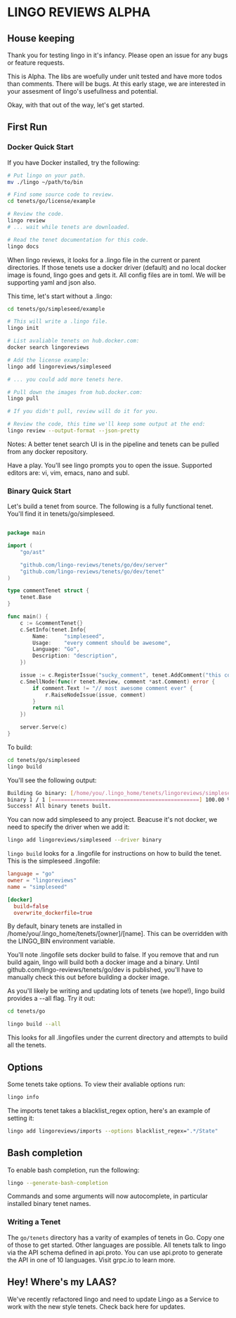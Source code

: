 # LINGO REVIEWS ALPHA

## House keeping

Thank you for testing lingo in it's infancy. Please open an issue for any bugs or feature requests.

This is Alpha. The libs are woefully under unit tested and have more todos than comments. There will be bugs. At this early stage, we are interested in your assesment of lingo's usefullness and potential.

Okay, with that out of the way, let's get started.

## First Run

### Docker Quick Start

If you have Docker installed, try the following:

```bash
# Put lingo on your path.
mv ./lingo ~/path/to/bin

# Find some source code to review.
cd tenets/go/license/example

# Review the code.
lingo review
# ... wait while tenets are downloaded.

# Read the tenet documentation for this code.
lingo docs

```

When lingo reviews, it looks for a .lingo file in the current or parent directories. If those tenets use a docker driver (default) and no local docker image is found, lingo goes and gets it. All config files are in toml. We will be supporting yaml and json also.


This time, let's start without a .lingo:

```bash
cd tenets/go/simpleseed/example

# This will write a .lingo file.
lingo init

# List avaliable tenets on hub.docker.com:
docker search lingoreviews

# Add the license example:
lingo add lingoreviews/simpleseed

# ... you could add more tenets here.

# Pull down the images from hub.docker.com:
lingo pull

# If you didn't pull, review will do it for you.

# Review the code, this time we'll keep some output at the end:
lingo review --output-format --json-pretty

```

Notes: A better tenet search UI is in the pipeline and tenets can be pulled from any docker repository.

Have a play. You'll see lingo prompts you to open the issue. Supported editors are: vi, vim, emacs, nano and subl.

### Binary Quick Start

Let's build a tenet from source. The following is a fully functional tenet. You'll find it in tenets/go/simpleseed. 


```go

package main

import (
	"go/ast"

	"github.com/lingo-reviews/tenets/go/dev/server"
	"github.com/lingo-reviews/tenets/go/dev/tenet"
)

type commentTenet struct {
	tenet.Base
}

func main() {
	c := &commentTenet{}
	c.SetInfo(tenet.Info{
		Name:     "simpleseed",
		Usage:    "every comment should be awesome",
		Language: "Go",
		Description: "description",
	})

	issue := c.RegisterIssue("sucky_comment", tenet.AddComment("this comment could be more awesome"))
	c.SmellNode(func(r tenet.Review, comment *ast.Comment) error {
		if comment.Text != "// most awesome comment ever" {
			r.RaiseNodeIssue(issue, comment)
		}
		return nil
	})

	server.Serve(c)
}

```

To build:

```bash
cd tenets/go/simpleseed
lingo build
```
You'll see the following output:
```bash
Building Go binary: [/home/you/.lingo_home/tenets/lingoreviews/simpleseed]
binary 1 / 1 [===============================================] 100.00 % 1s
Success! All binary tenets built.

```

You can now add simpleseed to any project. Beacuse it's not docker, we need to specify the driver when we add it:

```bash
lingo add lingoreviews/simpleseed --driver binary
```


`lingo build` looks for a .lingofile for instructions on how to build the tenet. This is the simpleseed .lingofile:

```toml
language = "go"
owner = "lingoreviews"
name = "simpleseed"

[docker]
  build=false
  overwrite_dockerfile=true
```

By default, binary tenets are installed in /home/you/.lingo_home/tenets/[owner]/[name]. This can be overridden with the LINGO_BIN environment variable.

You'll note .lingofile sets docker build to false. If you remove that and run build again, lingo will build both a docker image and a binary. Until github.com/lingo-reviews/tenets/go/dev is published, you'll have to manually check this out before building a docker image.

As you'll likely be writing and updating lots of tenets (we hope!), lingo build provides a --all flag. Try it out:

```bash
cd tenets/go

lingo build --all
```

This looks for all .lingofiles under the current directory and attempts to build all the tenets.

## Options

Some tenets take options. To view their avaliable options run:

```bash
lingo info
```

The imports tenet takes a blacklist_regex option, here's an example of setting it:

```bash
lingo add lingoreviews/imports --options blacklist_regex=".*/State"
```


## Bash completion

To enable bash completion, run the following:

```bash
lingo --generate-bash-completion
```

Commands and some arguments will now autocomplete, in particular installed binary tenet names.


### Writing a Tenet

The `go/tenets` directory has a varity of examples of tenets in Go. Copy one of those to get started. Other languages are possible. All tenets talk to lingo via the API schema defined in api.proto. You can use api.proto to generate the API in one of 10 languages. Visit grpc.io to learn more.

## Hey! Where's my LAAS?

We've recently refactored lingo and need to update Lingo as a Service to work with the new style tenets. Check back here for updates.